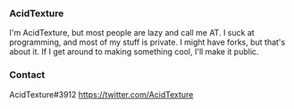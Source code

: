 ### AcidTexture

I'm AcidTexture, but most people are lazy and call me AT. I suck at programming, and most of my stuff is private. I might have forks, but that's about it. If I get around to making something cool, I'll make it public.

### Contact

AcidTexture#3912
https://twitter.com/AcidTexture
